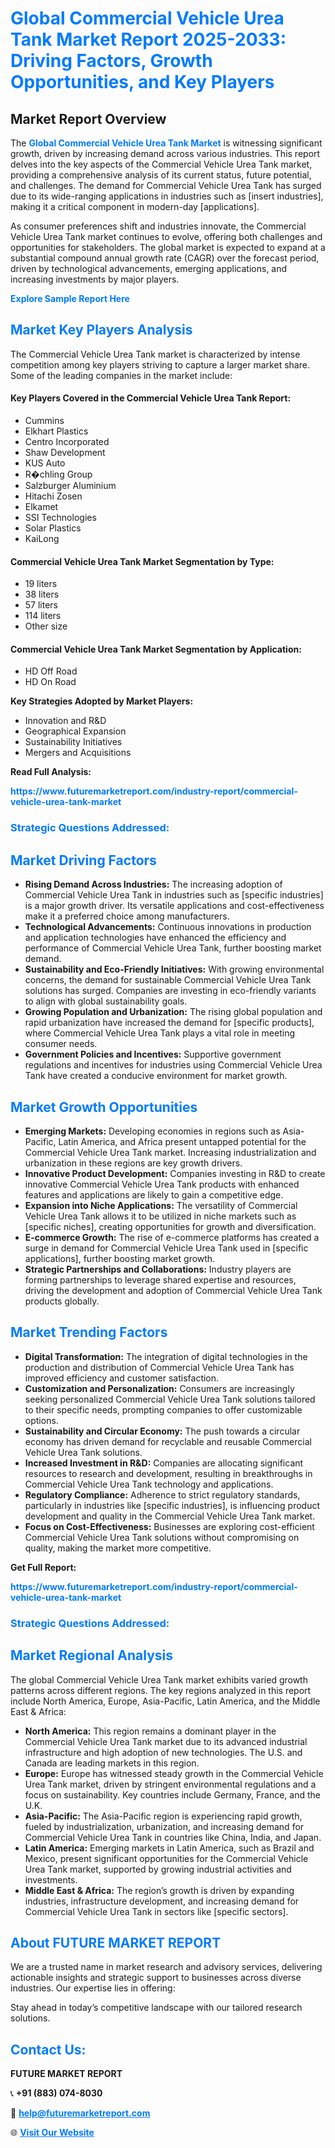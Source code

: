 <h1 style="color: #007BFF;">Global Commercial Vehicle Urea Tank Market Report 2025-2033: Driving Factors, Growth Opportunities, and Key Players</h1>

<section id="overview">
<h2>Market Report Overview</h2>
<p>The <a href="https://www.futuremarketreport.com/industry-report/commercial-vehicle-urea-tank-market" style="color: #007BFF; text-decoration: none;"><strong>Global Commercial Vehicle Urea Tank Market</strong></a> is witnessing significant growth, driven by increasing demand across various industries. This report delves into the key aspects of the Commercial Vehicle Urea Tank market, providing a comprehensive analysis of its current status, future potential, and challenges. The demand for Commercial Vehicle Urea Tank has surged due to its wide-ranging applications in industries such as [insert industries], making it a critical component in modern-day [applications].</p>
<p>As consumer preferences shift and industries innovate, the Commercial Vehicle Urea Tank market continues to evolve, offering both challenges and opportunities for stakeholders. The global market is expected to expand at a substantial compound annual growth rate (CAGR) over the forecast period, driven by technological advancements, emerging applications, and increasing investments by major players.</p>
</section>

<section id="overview">
<p><a href="https://www.futuremarketreport.com/request-sample/reportId=58983" style="color: #007BFF; text-decoration: none;"><strong>Explore Sample Report Here</strong></a></p>
</section>

<section id="key-players">
<h2 style="color: #007BFF;">Market Key Players Analysis</h2>
<p>The Commercial Vehicle Urea Tank market is characterized by intense competition among key players striving to capture a larger market share. Some of the leading companies in the market include:</p>
<h4>Key Players Covered in the Commercial Vehicle Urea Tank Report:</h4>
<ul><li>Cummins</li><li>Elkhart Plastics</li><li>Centro Incorporated</li><li>Shaw Development</li><li>KUS Auto</li><li>R�chling Group</li><li>Salzburger Aluminium</li><li>Hitachi Zosen</li><li>Elkamet</li><li>SSI Technologies</li><li>Solar Plastics</li><li>KaiLong</li></ul>
<h4>Commercial Vehicle Urea Tank Market Segmentation by Type:</h4>
<ul><li>19 liters</li><li>38 liters</li><li>57 liters</li><li>114 liters</li><li>Other size</li></ul>

<h4>Commercial Vehicle Urea Tank Market Segmentation by Application:</h4>
<ul><li>HD Off Road</li><li>HD On Road</li></ul>
<p><strong>Key Strategies Adopted by Market Players:</strong></p>
<ul>
<li>Innovation and R&D</li>
<li>Geographical Expansion</li>
<li>Sustainability Initiatives</li>
<li>Mergers and Acquisitions</li>
</ul>
</section>

<section>
<p><strong>Read Full Analysis: </strong></p><a href="https://www.futuremarketreport.com/industry-report/commercial-vehicle-urea-tank-market" style="color: #007BFF; text-decoration: none;"><strong>https://www.futuremarketreport.com/industry-report/commercial-vehicle-urea-tank-market</strong></a>
<h3 style="color: #007BFF;">Strategic Questions Addressed:</h3>
</section>

<section id="driving-factors">
<h2 style="color: #007BFF;">Market Driving Factors</h2>
<ul>
<li><strong>Rising Demand Across Industries:</strong> The increasing adoption of Commercial Vehicle Urea Tank in industries such as [specific industries] is a major growth driver. Its versatile applications and cost-effectiveness make it a preferred choice among manufacturers.</li>
<li><strong>Technological Advancements:</strong> Continuous innovations in production and application technologies have enhanced the efficiency and performance of Commercial Vehicle Urea Tank, further boosting market demand.</li>
<li><strong>Sustainability and Eco-Friendly Initiatives:</strong> With growing environmental concerns, the demand for sustainable Commercial Vehicle Urea Tank solutions has surged. Companies are investing in eco-friendly variants to align with global sustainability goals.</li>
<li><strong>Growing Population and Urbanization:</strong> The rising global population and rapid urbanization have increased the demand for [specific products], where Commercial Vehicle Urea Tank plays a vital role in meeting consumer needs.</li>
<li><strong>Government Policies and Incentives:</strong> Supportive government regulations and incentives for industries using Commercial Vehicle Urea Tank have created a conducive environment for market growth.</li>
</ul>
</section>

<section id="growth-opportunities">
<h2 style="color: #007BFF;">Market Growth Opportunities</h2>
<ul>
<li><strong>Emerging Markets:</strong> Developing economies in regions such as Asia-Pacific, Latin America, and Africa present untapped potential for the Commercial Vehicle Urea Tank market. Increasing industrialization and urbanization in these regions are key growth drivers.</li>
<li><strong>Innovative Product Development:</strong> Companies investing in R&D to create innovative Commercial Vehicle Urea Tank products with enhanced features and applications are likely to gain a competitive edge.</li>
<li><strong>Expansion into Niche Applications:</strong> The versatility of Commercial Vehicle Urea Tank allows it to be utilized in niche markets such as [specific niches], creating opportunities for growth and diversification.</li>
<li><strong>E-commerce Growth:</strong> The rise of e-commerce platforms has created a surge in demand for Commercial Vehicle Urea Tank used in [specific applications], further boosting market growth.</li>
<li><strong>Strategic Partnerships and Collaborations:</strong> Industry players are forming partnerships to leverage shared expertise and resources, driving the development and adoption of Commercial Vehicle Urea Tank products globally.</li>
</ul>
</section>

<section id="trending-factors">
<h2 style="color: #007BFF;">Market Trending Factors</h2>
<ul>
<li><strong>Digital Transformation:</strong> The integration of digital technologies in the production and distribution of Commercial Vehicle Urea Tank has improved efficiency and customer satisfaction.</li>
<li><strong>Customization and Personalization:</strong> Consumers are increasingly seeking personalized Commercial Vehicle Urea Tank solutions tailored to their specific needs, prompting companies to offer customizable options.</li>
<li><strong>Sustainability and Circular Economy:</strong> The push towards a circular economy has driven demand for recyclable and reusable Commercial Vehicle Urea Tank solutions.</li>
<li><strong>Increased Investment in R&D:</strong> Companies are allocating significant resources to research and development, resulting in breakthroughs in Commercial Vehicle Urea Tank technology and applications.</li>
<li><strong>Regulatory Compliance:</strong> Adherence to strict regulatory standards, particularly in industries like [specific industries], is influencing product development and quality in the Commercial Vehicle Urea Tank market.</li>
<li><strong>Focus on Cost-Effectiveness:</strong> Businesses are exploring cost-efficient Commercial Vehicle Urea Tank solutions without compromising on quality, making the market more competitive.</li>
</ul>
</section>

<section>
<p><strong>Get Full Report: </strong></p><a href="https://www.futuremarketreport.com/industry-report/commercial-vehicle-urea-tank-market" style="color: #007BFF; text-decoration: none;"><strong>https://www.futuremarketreport.com/industry-report/commercial-vehicle-urea-tank-market</strong></a>
<h3 style="color: #007BFF;">Strategic Questions Addressed:</h3>
</section>


<section id="regional-analysis">
<h2 style="color: #007BFF;">Market Regional Analysis</h2>
<p>The global Commercial Vehicle Urea Tank market exhibits varied growth patterns across different regions. The key regions analyzed in this report include North America, Europe, Asia-Pacific, Latin America, and the Middle East & Africa:</p>
<ul>
<li><strong>North America:</strong> This region remains a dominant player in the Commercial Vehicle Urea Tank market due to its advanced industrial infrastructure and high adoption of new technologies. The U.S. and Canada are leading markets in this region.</li>
<li><strong>Europe:</strong> Europe has witnessed steady growth in the Commercial Vehicle Urea Tank market, driven by stringent environmental regulations and a focus on sustainability. Key countries include Germany, France, and the U.K.</li>
<li><strong>Asia-Pacific:</strong> The Asia-Pacific region is experiencing rapid growth, fueled by industrialization, urbanization, and increasing demand for Commercial Vehicle Urea Tank in countries like China, India, and Japan.</li>
<li><strong>Latin America:</strong> Emerging markets in Latin America, such as Brazil and Mexico, present significant opportunities for the Commercial Vehicle Urea Tank market, supported by growing industrial activities and investments.</li>
<li><strong>Middle East & Africa:</strong> The region’s growth is driven by expanding industries, infrastructure development, and increasing demand for Commercial Vehicle Urea Tank in sectors like [specific sectors].</li>
</ul>
</section>

<footer>
<h2 style="color: #007BFF;">About FUTURE MARKET REPORT</h2>
<p>We are a trusted name in market research and advisory services, delivering actionable insights and strategic support to businesses across diverse industries. Our expertise lies in offering:</p>

<p>Stay ahead in today’s competitive landscape with our tailored research solutions.</p>

<h2 style="color: #007BFF;">Contact Us:</h2>
<p><strong>FUTURE MARKET REPORT</strong></p>
<p>📞 <strong>+91 (883) 074-8030</strong></p>
<p>📧 <strong><a href="mailto:help@futuremarketreport.com" style="color: #007BFF;">help@futuremarketreport.com</a></strong></p>
<p>🌐 <strong><a href="https://www.futuremarketreport.com/" style="color: #007BFF;">Visit Our Website</a></strong></p>
</footer>